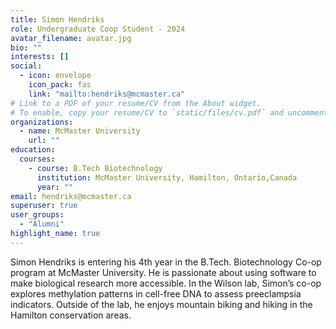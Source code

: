 ```yaml
---
title: Simon Hendriks
role: Undergraduate Coop Student - 2024
avatar_filename: avatar.jpg
bio: ""
interests: []
social:
  - icon: envelope
    icon_pack: fas
    link: "mailto:hendriks@mcmaster.ca"
# Link to a PDF of your resume/CV from the About widget.
# To enable, copy your resume/CV to `static/files/cv.pdf` and uncomment the lines below.
organizations:
  - name: McMaster University
    url: ""
education:
  courses:
    - course: B.Tech Biotechnology
      institution: McMaster University, Hamilton, Ontario,Canada
      year: ""
email: hendriks@mcmaster.ca
superuser: true
user_groups:
  - "Alumni"
highlight_name: true
---
```

Simon Hendriks is entering his 4th year in the B.Tech. Biotechnology Co-op program at McMaster University. He is passionate about using software to make biological research more accessible. In the Wilson lab, Simon’s co-op explores methylation patterns in cell-free DNA to assess preeclampsia indicators. Outside of the lab, he enjoys mountain biking and hiking in the Hamilton conservation areas.

